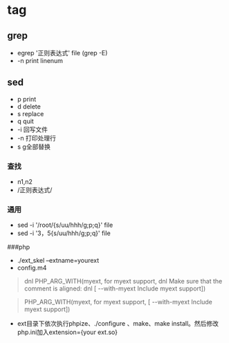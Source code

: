 # tag
## grep
- egrep  '正则表达式' file (grep -E)
-   -n print  linenum

## sed
- p print
- d delete
- s replace
- q quit
-  -i 回写文件
-  -n 打印处理行
-  s g全部替换
### 查找
- n1,n2
- /正则表达式/

### 通用 
- sed -i '/root/{s/uu/hhh/g;p;q}' file
- sed -i '3，5{s/uu/hhh/g;p;q}' file


###php

- ./ext_skel –extname=yourext
- config.m4
> dnl PHP_ARG_WITH(myext, for myext support,
dnl Make sure that the comment is aligned:
dnl [  --with-myext             Include myext support])

> PHP_ARG_WITH(myext, for myext support,
[  --with-myext             Include myext support])

- ext目录下依次执行phpize、./configure 、make、make install。然后修改php.ini加入extension={your ext.so}
